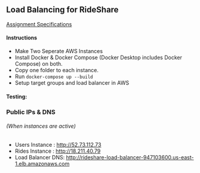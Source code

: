 ## Load Balancing for RideShare
[Assignment Specifications](https://d1b10bmlvqabco.cloudfront.net/attach/k4vbpy4o35q1ci/jzb6kq5w25w4tm/k7evdrlwudxl/Assignment_3.pdf) 
#### Instructions
- Make Two Seperate AWS Instances
- Install Docker & Docker Compose (Docker Desktop includes Docker Compose) on both.
- Copy one folder to each instance. 
- Run ```docker-compose up --build```
- Setup target groups and load balancer in AWS


#### Testing: 
### Public IPs & DNS
###### (When instances are active)
- Users Instance : http://52.73.112.73
- Rides Instance : http://18.211.40.79
- Load Balancer DNS: http://rideshare-load-balancer-947103600.us-east-1.elb.amazonaws.com




